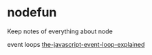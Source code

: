 nodefun
=======

Keep notes of everything about node 

event loops
[the-javascript-event-loop-explained](http://blog.carbonfive.com/2013/10/27/the-javascript-event-loop-explained/)
